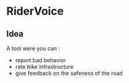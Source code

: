 # RiderVoice

## Idea
A tool were you can :
- report bad behavior
- rate bike infrastructure
- give feedback on the safeness of the road
